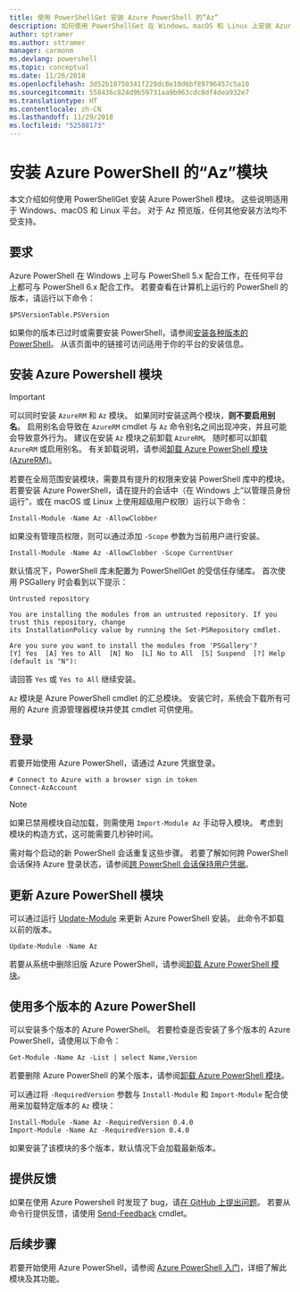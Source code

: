 ```yaml
---
title: 使用 PowerShellGet 安装 Azure PowerShell 的“Az”
description: 如何使用 PowerShellGet 在 Windows、macOS 和 Linux 上安装 Azure PowerShell。
author: sptramer
ms.author: sttramer
manager: carmonm
ms.devlang: powershell
ms.topic: conceptual
ms.date: 11/26/2018
ms.openlocfilehash: 3d52b18750341f220dc8e10d6bf89796457c5a10
ms.sourcegitcommit: 558436c824d9b59731aa9b963cdc8df4dea932e7
ms.translationtype: HT
ms.contentlocale: zh-CN
ms.lasthandoff: 11/29/2018
ms.locfileid: "52588173"
---
```

# <a name="install-the-azure-powershell-az-module"></a>安装 Azure PowerShell 的“Az”模块

本文介绍如何使用 PowerShellGet 安装 Azure PowerShell 模块。 这些说明适用于 Windows、macOS 和 Linux 平台。 对于 Az 预览版，任何其他安装方法均不受支持。 

## <a name="requirements"></a>要求

Azure PowerShell 在 Windows 上可与 PowerShell 5.x 配合工作，在任何平台上都可与 PowerShell 6.x 配合工作。 若要查看在计算机上运行的 PowerShell 的版本，请运行以下命令：

```powershell-interactive
$PSVersionTable.PSVersion
```

如果你的版本已过时或需要安装 PowerShell，请参阅[安装各种版本的 PowerShell](https://docs.microsoft.com/en-us/powershell/scripting/setup/installing-powershell?view=powershell-6)。 从该页面中的链接可访问适用于你的平台的安装信息。

## <a name="install-the-azure-powershell-module"></a>安装 Azure Powershell 模块

> [!IMPORTANT]
>
> 可以同时安装 `AzureRM` 和 `Az` 模块。 如果同时安装这两个模块，__则不要启用别名__。
> 启用别名会导致在 `AzureRM` cmdlet 与 `Az` 命令别名之间出现冲突，并且可能会导致意外行为。
> 建议在安装 `Az` 模块之前卸载 `AzureRM`。 随时都可以卸载 `AzureRM` 或启用别名。 有关卸载说明，请参阅[卸载 Azure PowerShell 模块 (AzureRM)](uninstall-azurerm-ps.md)。 

若要在全局范围安装模块，需要具有提升的权限来安装 PowerShell 库中的模块。 若要安装 Azure PowerShell，请在提升的会话中（在 Windows 上“以管理员身份运行”，或在 macOS 或 Linux 上使用超级用户权限）运行以下命令：

```powershell-interactive
Install-Module -Name Az -AllowClobber
```

如果没有管理员权限，则可以通过添加 `-Scope` 参数为当前用户进行安装。

```powershell-interactive
Install-Module -Name Az -AllowClobber -Scope CurrentUser
```

默认情况下，PowerShell 库未配置为 PowerShellGet 的受信任存储库。 首次使用 PSGallery 时会看到以下提示：

```output
Untrusted repository

You are installing the modules from an untrusted repository. If you trust this repository, change
its InstallationPolicy value by running the Set-PSRepository cmdlet.

Are you sure you want to install the modules from 'PSGallery'?
[Y] Yes  [A] Yes to All  [N] No  [L] No to All  [S] Suspend  [?] Help (default is "N"):
```

请回答 `Yes` 或 `Yes to All` 继续安装。

`Az` 模块是 Azure PowerShell cmdlet 的汇总模块。 安装它时，系统会下载所有可用的 Azure 资源管理器模块并使其 cmdlet 可供使用。

## <a name="sign-in"></a>登录

若要开始使用 Azure PowerShell，请通过 Azure 凭据登录。

```powershell-interactive
# Connect to Azure with a browser sign in token
Connect-AzAccount
```

> [!NOTE]
>
> 如果已禁用模块自动加载，则需使用 `Import-Module Az` 手动导入模块。 考虑到模块的构造方式，这可能需要几秒钟时间。

需对每个启动的新 PowerShell 会话重复这些步骤。 若要了解如何跨 PowerShell 会话保持 Azure 登录状态，请参阅[跨 PowerShell 会话保持用户凭据](context-persistence.md)。

## <a name="update-the-azure-powershell-module"></a>更新 Azure PowerShell 模块

可以通过运行 [Update-Module](/powershell/module/powershellget/update-module) 来更新 Azure PowerShell 安装。 此命令不卸载以前的版本。

```powershell-interactive
Update-Module -Name Az
```

若要从系统中删除旧版 Azure PowerShell，请参阅[卸载 Azure PowerShell 模块](uninstall-azurerm-ps.md)。

## <a name="use-multiple-versions-of-azure-powershell"></a>使用多个版本的 Azure PowerShell

可以安装多个版本的 Azure PowerShell。 若要检查是否安装了多个版本的 Azure PowerShell，请使用以下命令：

```powershell-interactive
Get-Module -Name Az -List | select Name,Version
```

若要删除 Azure PowerShell 的某个版本，请参阅[卸载 Azure PowerShell 模块](uninstall-azurerm-ps.md)。

可以通过将 `-RequiredVersion` 参数与 `Install-Module` 和 `Import-Module` 配合使用来加载特定版本的 `Az` 模块：

```powershell-interactive
Install-Module -Name Az -RequiredVersion 0.4.0
Import-Module -Name Az -RequiredVersion 0.4.0
```

如果安装了该模块的多个版本，默认情况下会加载最新版本。

## <a name="provide-feedback"></a>提供反馈

如果在使用 Azure Powershell 时发现了 bug，请[在 GitHub 上提出问题](https://github.com/Azure/azure-powershell/issues)。
若要从命令行提供反馈，请使用 [Send-Feedback](/powershell/module/az.profile/send-feedback) cmdlet。

## <a name="next-steps"></a>后续步骤

若要开始使用 Azure PowerShell，请参阅 [Azure PowerShell 入门](get-started-azureps.md)，详细了解此模块及其功能。
